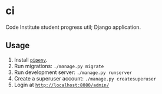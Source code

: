 # ci
Code Institute student progress util; Django application.

## Usage
1. Install [`pipenv`](https://docs.pipenv.org/).
2. Run migrations: `./manage.py migrate`
3. Run development server: `./manage.py runserver`
4. Create a superuser account: `./manage.py createsuperuser`
5. Login at [`http://localhost:8080/admin/`](http://localhost:8080/admin/)
